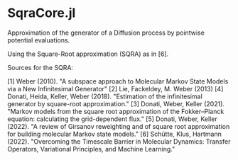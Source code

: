 # SqraCore.jl
Approximation of the generator of a Diffusion process by pointwise potential evaluations.

Using the Square-Root approximation (SQRA) as in [6].


Sources for the SQRA:

[1] Weber (2010). "A subspace approach to Molecular Markov State Models via a New Infinitesimal Generator"
[2] Lie, Fackeldey, M. Weber (2013)
[4] Donati, Heida, Keller, Weber (2018). "Estimation of the infinitesimal generator by square-root approximation."
[3] Donati, Weber, Keller (2021). "Markov models from the square root approximation of the Fokker–Planck equation: calculating the grid-dependent flux."
[5] Donati, Weber, Keller (2022). "A review of Girsanov reweighting and of square root approximation for building molecular Markov state models."
[6] Schütte, Klus, Hartmann (2022). "Overcoming the Timescale Barrier in Molecular Dynamics: Transfer Operators, Variational Principles, and Machine Learning."
